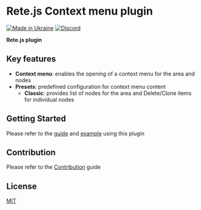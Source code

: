 Rete.js Context menu plugin
====
[![Made in Ukraine](https://img.shields.io/badge/made_in-ukraine-ffd700.svg?labelColor=0057b7)](https://stand-with-ukraine.pp.ua)
[![Discord](https://img.shields.io/discord/1081223198055604244?color=%237289da&label=Discord)](https://discord.gg/cxSFkPZdsV)

**Rete.js plugin**

## Key features

- **Context menu**: enables the opening of a context menu for the area and nodes
- **Presets**: predefined configuration for context menu content
  - **Classic**: provides list of nodes for the area and Delete/Clone items for individual nodes

## Getting Started

Please refer to the [guide](https://retejs.org/docs/guides/context-menu) and [example](https://retejs.org/examples/context-menu) using this plugin

## Contribution

Please refer to the [Contribution](https://retejs.org/docs/contribution) guide

## License

[MIT](https://github.com/retejs/context-menu-plugin/blob/main/LICENSE)
